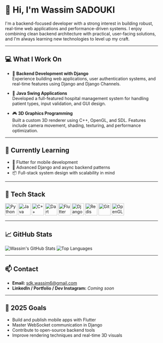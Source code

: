 # 👋 Hi, I'm Wassim SADOUKI

I'm a backend-focused developer with a strong interest in building robust, real-time web applications and performance-driven systems. I enjoy combining clean backend architecture with practical, user-facing solutions, and I'm always learning new technologies to level up my craft.

---

## 💻 What I Work On

- 🔧 **Backend Development with Django**  
  Experience building web applications, user authentication systems, and real-time features using Django and Django Channels.

- 🏥 **Java Swing Applications**  
  Developed a full-featured hospital management system for handling patient types, input validation, and GUI design.

- 🎮 **3D Graphics Programming**  
  Built a custom 3D renderer using C++, OpenGL, and SDL. Features include camera movement, shading, texturing, and performance optimization.

---

## 🚀 Currently Learning

- 📱 Flutter for mobile development  
- 🔁 Advanced Django and async backend patterns  
- 📦 Full-stack system design with scalability in mind

---

## 🧰 Tech Stack

<p align="left">
  <img src="https://cdn.jsdelivr.net/gh/devicons/devicon/icons/python/python-original.svg" alt="Python" width="40"/>
  <img src="https://cdn.jsdelivr.net/gh/devicons/devicon/icons/java/java-original.svg" alt="Java" width="40"/>
  <img src="https://cdn.jsdelivr.net/gh/devicons/devicon/icons/cplusplus/cplusplus-original.svg" alt="C++" width="40"/>
  <img src="https://cdn.jsdelivr.net/gh/devicons/devicon/icons/dart/dart-original.svg" alt="Dart" width="40"/>
  <img src="https://cdn.jsdelivr.net/gh/devicons/devicon/icons/flutter/flutter-original.svg" alt="Flutter" width="40"/>
  <img src="https://cdn.jsdelivr.net/gh/devicons/devicon/icons/django/django-plain.svg" alt="Django" width="40"/>
  <img src="https://cdn.jsdelivr.net/gh/devicons/devicon/icons/redis/redis-original.svg" alt="Redis" width="40"/>
  <img src="https://cdn.jsdelivr.net/gh/devicons/devicon/icons/git/git-original.svg" alt="Git" width="40"/>
  <img src="https://cdn.jsdelivr.net/gh/devicons/devicon/icons/opengl/opengl-original.svg" alt="OpenGL" width="40"/>
</p>

---

## 📈 GitHub Stats

![Wassim's GitHub Stats](https://github-readme-stats.vercel.app/api?username=wassim68&show_icons=true&theme=dark)
![Top Languages](https://github-readme-stats.vercel.app/api/top-langs/?username=wassim68&layout=compact&theme=dark)

---

## 📫 Contact

- **Email:** sdk.wassim6@gmail.com  
- **LinkedIn / Portfolio / Dev Instagram:** *Coming soon*

---

## 🎯 2025 Goals

- Build and publish mobile apps with Flutter  
- Master WebSocket communication in Django  
- Contribute to open-source backend tools  
- Improve rendering techniques and real-time 3D visuals
